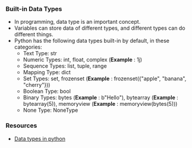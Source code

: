 ### Built-in Data Types
* In programming, data type is an important concept.
* Variables can store data of different types, and different types can do different things.
* Python has the following data types built-in by default, in these categories:
  * Text Type:	str
  * Numeric Types:	int, float, complex (**Example** : 1j)
  * Sequence Types:	list, tuple, range
  * Mapping Type:	dict
  * Set Types:	set, frozenset (**Example** : frozenset({"apple", "banana", "cherry"}))
  * Boolean Type:	bool
  * Binary Types:	bytes (**Example** : b"Hello"), bytearray (**Example** : bytearray(5)), memoryview  (**Example** : memoryview(bytes(5)))
  * None Type:	NoneType

### Resources
* [Data types in python](https://www.w3schools.com/python/python_datatypes.asp)
